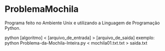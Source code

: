 # ProblemaMochila

Programa feito no Ambiente Unix e utilizando a Linguagem de Programação Python.

python [algoritmo] < [arquivo_de_entrada] > [arquivo_de_saida]
exemplo: python Problema-da-Mochila-Inteira.py < mochila01.txt.txt > saida.txt
